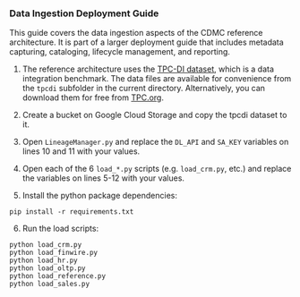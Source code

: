 ### Data Ingestion Deployment Guide

This guide covers the data ingestion aspects of the CDMC reference architecture. It is part of a larger deployment guide that includes metadata capturing, cataloging, lifecycle management, and reporting.  

1. The reference architecture uses the [TPC-DI dataset](https://www.tpc.org/tpcdi/default5.asp), which is a data integration benchmark. The data files are available for convenience from the `tpcdi` subfolder in the current directory. Alternatively, you can download them for free from [TPC.org](https://tpc.org/). 

2. Create a bucket on Google Cloud Storage and copy the tpcdi dataset to it. 

3. Open `LineageManager.py` and replace the `DL_API` and `SA_KEY` variables on lines 10 and 11 with your values. 

4. Open each of the 6 `load_*.py` scripts (e.g. `load_crm.py`, etc.) and replace the variables on lines 5-12 with your values. 

5. Install the python package dependencies:

`pip install -r requirements.txt`

6. Run the load scripts:

```
python load_crm.py
python load_finwire.py
python load_hr.py
python load_oltp.py
python load_reference.py
python load_sales.py
```

